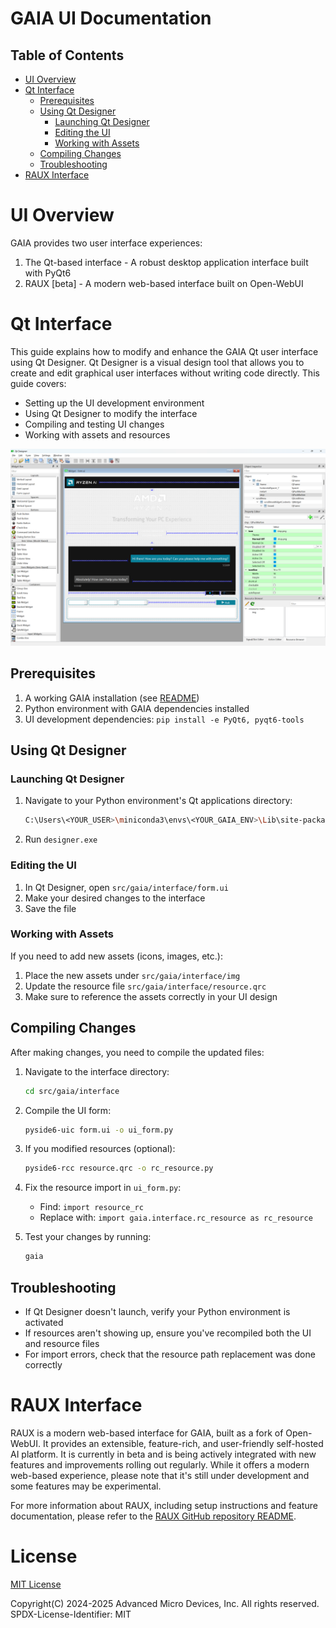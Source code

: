 # GAIA UI Documentation

## Table of Contents
- [UI Overview](#ui-overview)
- [Qt Interface](#qt-interface)
  - [Prerequisites](#prerequisites)
  - [Using Qt Designer](#using-qt-designer)
    - [Launching Qt Designer](#launching-qt-designer)
    - [Editing the UI](#editing-the-ui)
    - [Working with Assets](#working-with-assets)
  - [Compiling Changes](#compiling-changes)
  - [Troubleshooting](#troubleshooting)
- [RAUX Interface](#raux-interface)

# UI Overview

GAIA provides two user interface experiences:
1. The Qt-based interface - A robust desktop application interface built with PyQt6
2. RAUX [beta] - A modern web-based interface built on Open-WebUI

# Qt Interface

This guide explains how to modify and enhance the GAIA Qt user interface using Qt Designer. Qt Designer is a visual design tool that allows you to create and edit graphical user interfaces without writing code directly. This guide covers:

- Setting up the UI development environment
- Using Qt Designer to modify the interface
- Compiling and testing UI changes
- Working with assets and resources

![Qt Designer](../data/img/qt-designer.png)

## Prerequisites

1. A working GAIA installation (see [README](README.md))
2. Python environment with GAIA dependencies installed
3. UI development dependencies: `pip install -e PyQt6, pyqt6-tools`

## Using Qt Designer

### Launching Qt Designer
1. Navigate to your Python environment's Qt applications directory:
   ```bash
   C:\Users\<YOUR_USER>\miniconda3\envs\<YOUR_GAIA_ENV>\Lib\site-packages\qt6_applications\Qt\bin
   ```
2. Run `designer.exe`

### Editing the UI
1. In Qt Designer, open `src/gaia/interface/form.ui`
2. Make your desired changes to the interface
3. Save the file

### Working with Assets
If you need to add new assets (icons, images, etc.):
1. Place the new assets under `src/gaia/interface/img`
2. Update the resource file `src/gaia/interface/resource.qrc`
3. Make sure to reference the assets correctly in your UI design

## Compiling Changes

After making changes, you need to compile the updated files:

1. Navigate to the interface directory:
   ```bash
   cd src/gaia/interface
   ```

2. Compile the UI form:
   ```bash
   pyside6-uic form.ui -o ui_form.py
   ```

3. If you modified resources (optional):
   ```bash
   pyside6-rcc resource.qrc -o rc_resource.py
   ```

4. Fix the resource import in `ui_form.py`:
   - Find: `import resource_rc`
   - Replace with: `import gaia.interface.rc_resource as rc_resource`

5. Test your changes by running:
   ```bash
   gaia
   ```

## Troubleshooting

- If Qt Designer doesn't launch, verify your Python environment is activated
- If resources aren't showing up, ensure you've recompiled both the UI and resource files
- For import errors, check that the resource path replacement was done correctly

# RAUX Interface

RAUX is a modern web-based interface for GAIA, built as a fork of Open-WebUI. It provides an extensible, feature-rich, and user-friendly self-hosted AI platform. It is currently in beta and is being actively integrated with new features and improvements rolling out regularly. While it offers a modern web-based experience, please note that it's still under development and some features may be experimental.

For more information about RAUX, including setup instructions and feature documentation, please refer to the [RAUX GitHub repository README](https://github.com/aigdat/raux/blob/main/README.md).

# License

[MIT License](../LICENSE.md)

Copyright(C) 2024-2025 Advanced Micro Devices, Inc. All rights reserved.
SPDX-License-Identifier: MIT